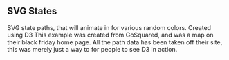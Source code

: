 SVG States
------------
SVG state paths, that will animate in for various random colors. Created using D3
This example was created from GoSquared, and was a map on their black friday home page.
All the path data has been taken off their site, this was merely just a way to for people to see D3 in action.